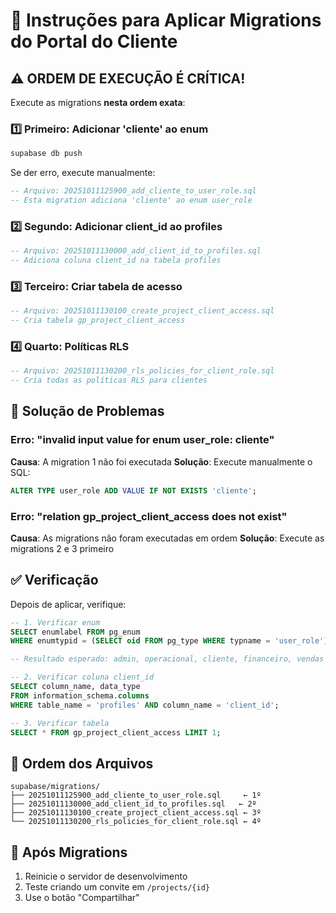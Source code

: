 # 🚀 Instruções para Aplicar Migrations do Portal do Cliente

## ⚠️ ORDEM DE EXECUÇÃO É CRÍTICA!

Execute as migrations **nesta ordem exata**:

### 1️⃣ Primeiro: Adicionar 'cliente' ao enum
```bash
supabase db push
```

Se der erro, execute manualmente:
```sql
-- Arquivo: 20251011125900_add_cliente_to_user_role.sql
-- Esta migration adiciona 'cliente' ao enum user_role
```

### 2️⃣ Segundo: Adicionar client_id ao profiles
```sql
-- Arquivo: 20251011130000_add_client_id_to_profiles.sql
-- Adiciona coluna client_id na tabela profiles
```

### 3️⃣ Terceiro: Criar tabela de acesso
```sql
-- Arquivo: 20251011130100_create_project_client_access.sql
-- Cria tabela gp_project_client_access
```

### 4️⃣ Quarto: Políticas RLS
```sql
-- Arquivo: 20251011130200_rls_policies_for_client_role.sql
-- Cria todas as políticas RLS para clientes
```

## 🔧 Solução de Problemas

### Erro: "invalid input value for enum user_role: cliente"
**Causa**: A migration 1 não foi executada
**Solução**: Execute manualmente o SQL:
```sql
ALTER TYPE user_role ADD VALUE IF NOT EXISTS 'cliente';
```

### Erro: "relation gp_project_client_access does not exist"
**Causa**: As migrations não foram executadas em ordem
**Solução**: Execute as migrations 2 e 3 primeiro

## ✅ Verificação

Depois de aplicar, verifique:

```sql
-- 1. Verificar enum
SELECT enumlabel FROM pg_enum 
WHERE enumtypid = (SELECT oid FROM pg_type WHERE typname = 'user_role');

-- Resultado esperado: admin, operacional, cliente, financeiro, vendas

-- 2. Verificar coluna client_id
SELECT column_name, data_type 
FROM information_schema.columns 
WHERE table_name = 'profiles' AND column_name = 'client_id';

-- 3. Verificar tabela
SELECT * FROM gp_project_client_access LIMIT 1;
```

## 📝 Ordem dos Arquivos

```
supabase/migrations/
├── 20251011125900_add_cliente_to_user_role.sql     ← 1º
├── 20251011130000_add_client_id_to_profiles.sql   ← 2º
├── 20251011130100_create_project_client_access.sql ← 3º
└── 20251011130200_rls_policies_for_client_role.sql ← 4º
```

## 🎯 Após Migrations

1. Reinicie o servidor de desenvolvimento
2. Teste criando um convite em `/projects/{id}`
3. Use o botão "Compartilhar"

